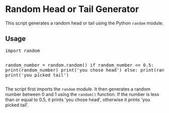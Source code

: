 <!DOCTYPE html>
<html>
  
  <body>
    <h1>Random Head or Tail Generator</h1>
    <p>This script generates a random head or tail using the Python <code>random</code> module.</p>
    <h2>Usage</h2>
    <pre>
import random

random_number = random.random()
if random_number <= 0.5:
    print(random_number)
    print('you chose head')
else:
    print(random_number)
    print('you picked tail')
    </pre>
    <p>The script first imports the <code>random</code> module. It then generates a random number between 0 and 1 using the <code>random()</code> function. If the number is less than or equal to 0.5, it prints 'you chose head', otherwise it prints 'you picked tail'.</p>
  </body>
</html>
